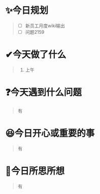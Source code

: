 # ✨今日规划

> - [ ] 新员工月度wiki输出
> - [ ] 问题2159

# ✔今天做了什么

> 1. 上午

# ❓今天遇到什么问题

> 有

# 😆今日开心或重要的事

> 有

# 🤔今日所思所想

> 有
>
